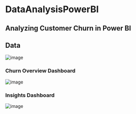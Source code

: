 # DataAnalysisPowerBI
## Analyzing Customer Churn in Power BI

## Data

![image](https://github.com/vibrahimova/DataAnalysisPowerBI/assets/68854630/5cd504b1-2dff-41c8-8bd8-978296c38145)




### Churn Overview Dashboard
![image](https://github.com/vibrahimova/DataAnalysisPowerBI/assets/68854630/27633a54-e4d9-493c-bcef-660566c8bc3c)

### Insights Dashboard
![image](https://github.com/vibrahimova/DataAnalysisPowerBI/assets/68854630/90bde6df-cd4c-404b-8b3a-f09b7e7c9a48)

